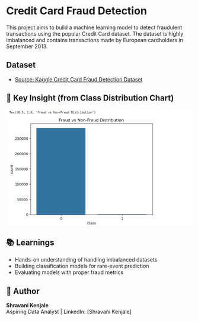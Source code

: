 # Credit Card Fraud Detection

This project aims to build a machine learning model to detect fraudulent transactions using the popular Credit Card dataset. The dataset is highly imbalanced and contains transactions made by European cardholders in September 2013. 

##  Dataset

- [Source: Kaggle Credit Card Fraud Detection Dataset](https://www.kaggle.com/datasets/mlg-ulb/creditcardfraud)

## 📌 Key Insight (from Class Distribution Chart)

![Fraud vs Non-Fraud Distribution](<https://github.com/Kenjale15/codex-techno/blob/main/07%20Fraud%20Detection/Fraud%20VS%20non%20Fraud%20dectection.png>)

## 📚 Learnings

- Hands-on understanding of handling imbalanced datasets
- Building classification models for rare-event prediction
- Evaluating models with proper fraud metrics

## 📌 Author

**Shravani Kenjale**  
Aspiring Data Analyst | LinkedIn: [Shravani Kenjale] 

